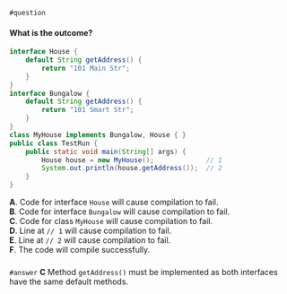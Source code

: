 `#question`
#### What is the outcome?
```java
interface House {
    default String getAddress() {
        return "101 Main Str";
    }
}
interface Bungalow {
    default String getAddress() {
        return "101 Smart Str";
    }
}
class MyHouse implements Bungalow, House { }
public class TestRun {
    public static void main(String[] args) {
        House house = new MyHouse();             // 1
        System.out.println(house.getAddress());  // 2
    }
}
```
**A**. Code for interface `House` will cause compilation to fail.  
**B**. Code for interface `Bungalow` will cause compilation to fail.  
**C**. Code for class `MyHouse` will cause compilation to fail.  
**D**. Line at `// 1` will cause compilation to fail.  
**E**. Line at `// 2` will cause compilation to fail.  
**F**. The code will compile successfully.  
###
`#answer`
**C** Method `getAddress()` must be implemented as both interfaces have the same default methods.
